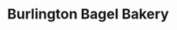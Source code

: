 ---
title: "Burlington Bagel Bakery"
url: /essex-junction/burlington-bagel-bakery/
shop: Bäckerei
---